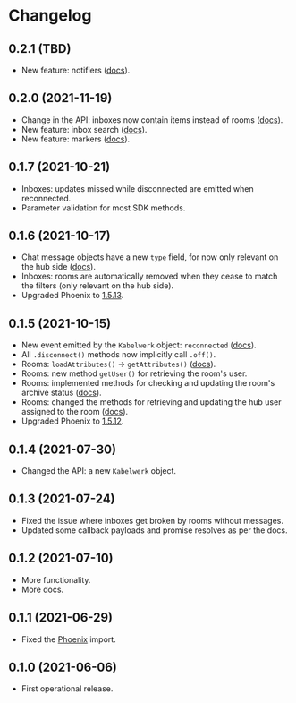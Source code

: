 # Changelog

## 0.2.1 (TBD)

-   New feature: notifiers ([docs](./docs/notifiers.md)).

## 0.2.0 (2021-11-19)

-   Change in the API: inboxes now contain items instead of rooms ([docs](./docs/inboxes.md)).
-   New feature: inbox search ([docs](./docs/inboxes.md#search)).
-   New feature: markers ([docs](./docs/rooms.md#markers)).

## 0.1.7 (2021-10-21)

-   Inboxes: updates missed while disconnected are emitted when reconnected.
-   Parameter validation for most SDK methods.

## 0.1.6 (2021-10-17)

-   Chat message objects have a new `type` field, for now only relevant on the hub side ([docs](./docs/rooms.md#messaging)).
-   Inboxes: rooms are automatically removed when they cease to match the filters (only relevant on the hub side).
-   Upgraded Phoenix to [1.5.13](https://hexdocs.pm/phoenix/1.5.13/js/).

## 0.1.5 (2021-10-15)

-   New event emitted by the `Kabelwerk` object: `reconnected` ([docs](./docs/kabelwerk.md)).
-   All `.disconnect()` methods now implicitly call `.off()`.
-   Rooms: `loadAttributes()` → `getAttributes()` ([docs](./docs/rooms.md#custom-attributes)).
-   Rooms: new method `getUser()` for retrieving the room's user.
-   Rooms: implemented methods for checking and updating the room's archive status ([docs](./docs/rooms.md#on-the-hub-side)).
-   Rooms: changed the methods for retrieving and updating the hub user assigned to the room ([docs](./docs/rooms.md#on-the-hub-side)).
-   Upgraded Phoenix to [1.5.12](https://hexdocs.pm/phoenix/1.5.12/js/).

## 0.1.4 (2021-07-30)

-   Changed the API: a new `Kabelwerk` object.

## 0.1.3 (2021-07-24)

-   Fixed the issue where inboxes get broken by rooms without messages.
-   Updated some callback payloads and promise resolves as per the docs.

## 0.1.2 (2021-07-10)

-   More functionality.
-   More docs.

## 0.1.1 (2021-06-29)

-   Fixed the [Phoenix](https://www.npmjs.com/package/phoenix) import.

## 0.1.0 (2021-06-06)

-   First operational release.
